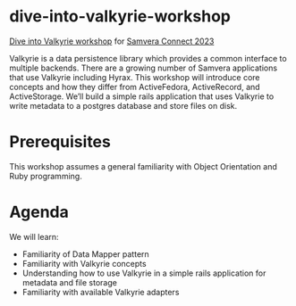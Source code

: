 # dive-into-valkyrie-workshop
[Dive into Valkyrie workshop](https://samveraconnect2023.sched.com/event/1OmBk) for [Samvera Connect 2023](https://samvera.atlassian.net/wiki/spaces/samvera/pages/2174877699/Samvera+Connect+2023)

Valkyrie is a data persistence library which provides a common interface to multiple backends. There are a growing number of Samvera applications that use Valkyrie including Hyrax. This workshop will introduce core concepts and how they differ from ActiveFedora, ActiveRecord, and ActiveStorage. We’ll build a simple rails application that uses Valkyrie to write metadata to a postgres database and store files on disk.

# Prerequisites

This workshop assumes a general familiarity with Object Orientation and Ruby programming.

# Agenda

We will learn:
- Familiarity of Data Mapper pattern
- Familiarity with Valkyrie concepts
- Understanding how to use Valkyrie in a simple rails application for metadata and file storage
- Familiarity with available Valkyrie adapters 

